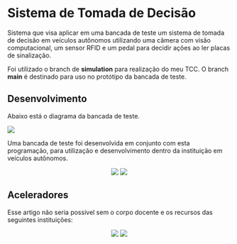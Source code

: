 # Sistema de Tomada de Decisão

Sistema que visa aplicar em uma bancada de teste um sistema de tomada de decisão em veículos autônomos utilizando uma câmera com visão computacional, um sensor RFID e um pedal para decidir ações ao ler placas de sinalização.

Foi utilizado o branch de **simulation** para realização do meu TCC. O branch **main** é destinado para uso no protótipo da bancada de teste.

## Desenvolvimento

Abaixo está o diagrama da bancada de teste.

<img align="center" src="/../simulation/assets/DIAGRAMA_PROJETO.png?raw=true">

Uma bancada de teste foi desenvolvida em conjunto com esta programação, para utilização e desenvolvimento dentro da instituição em veículos autônomos.

<p align="center" width="100%">
  <img src="/../simulation/assets/BANCADA_PROJETO.png?raw=true">
  <img src="/../simulation/assets/BANCADA_PRONTA.jpg?raw=true">
</p>

## Aceleradores

Esse artigo não seria possível sem o corpo docente e os recursos das seguintes instituições:

<p align="center" width="100%">
  <img src="/../simulation/assets/UNISATC_COLORIDA.png?raw=true">
  <img src="/../simulation/assets/FAPESC_COLORIDA.png?raw=true">
</p>
